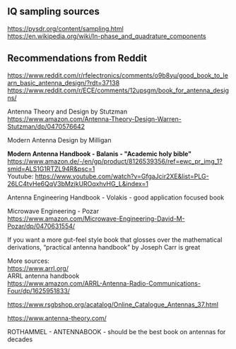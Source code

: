 ## IQ sampling sources
https://pysdr.org/content/sampling.html \
https://en.wikipedia.org/wiki/In-phase_and_quadrature_components


## Recommendations from Reddit
https://www.reddit.com/r/rfelectronics/comments/o9b8yu/good_book_to_learn_basic_antenna_design/?rdt=37138 \
https://www.reddit.com/r/ECE/comments/12upsgm/book_for_antenna_designs/


Antenna Theory and Design by Stutzman \
https://www.amazon.com/Antenna-Theory-Design-Warren-Stutzman/dp/0470576642 

Modern Antenna Design by Milligan


**Modern Antenna Handbook - Balanis - "Academic holy bible"** \
https://www.amazon.de/-/en/gp/product/8126539356/ref=ewc_pr_img_1?smid=ALS1G1RTZL94R&psc=1 \
Youtube: https://www.youtube.com/watch?v=GfgaJcir2XE&list=PLG-26LC4tvHe6QqV3bMzjkUROqxhvHG_L&index=1


Antenna Engineering Handbook - Volakis - good application focused book

Microwave Engineering - Pozar \
https://www.amazon.com/Microwave-Engineering-David-M-Pozar/dp/0470631554/

If you want a more gut-feel style book that glosses over the mathematical derivations, “practical antenna handbook” by Joseph Carr is great 

More sources: \
https://www.arrl.org/  \
ARRL antenna handbook \
https://www.amazon.com/ARRL-Antenna-Radio-Communications-Four/dp/1625951833/ 


https://www.rsgbshop.org/acatalog/Online_Catalogue_Antennas_37.html

https://www.antenna-theory.com/

ROTHAMMEL - ANTENNABOOK - should be the best book on antennas for decades
